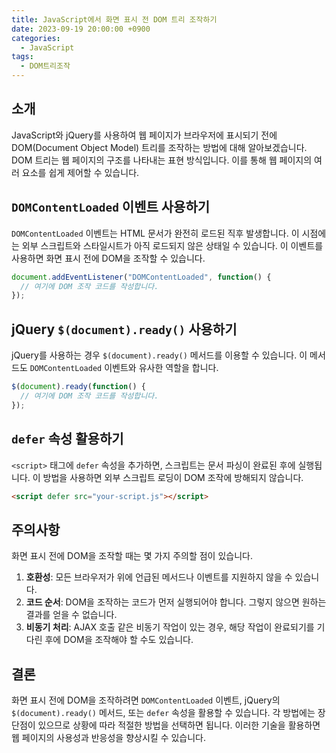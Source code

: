 ```yaml
---
title: JavaScript에서 화면 표시 전 DOM 트리 조작하기
date: 2023-09-19 20:00:00 +0900
categories:
  - JavaScript
tags:
  - DOM트리조작
---
```


## 소개
JavaScript와 jQuery를 사용하여 웹 페이지가 브라우저에 표시되기 전에 DOM(Document Object Model) 트리를 조작하는 방법에 대해 알아보겠습니다. DOM 트리는 웹 페이지의 구조를 나타내는 표현 방식입니다. 이를 통해 웹 페이지의 여러 요소를 쉽게 제어할 수 있습니다.

## `DOMContentLoaded` 이벤트 사용하기
`DOMContentLoaded` 이벤트는 HTML 문서가 완전히 로드된 직후 발생합니다. 이 시점에는 외부 스크립트와 스타일시트가 아직 로드되지 않은 상태일 수 있습니다. 이 이벤트를 사용하면 화면 표시 전에 DOM을 조작할 수 있습니다.

```javascript
document.addEventListener("DOMContentLoaded", function() {
  // 여기에 DOM 조작 코드를 작성합니다.
});
```

## jQuery `$(document).ready()` 사용하기
jQuery를 사용하는 경우 `$(document).ready()` 메서드를 이용할 수 있습니다. 이 메서드도 `DOMContentLoaded` 이벤트와 유사한 역할을 합니다.

```javascript
$(document).ready(function() {
  // 여기에 DOM 조작 코드를 작성합니다.
});
```

## `defer` 속성 활용하기
`<script>` 태그에 `defer` 속성을 추가하면, 스크립트는 문서 파싱이 완료된 후에 실행됩니다. 이 방법을 사용하면 외부 스크립트 로딩이 DOM 조작에 방해되지 않습니다.

```html
<script defer src="your-script.js"></script>
```

## 주의사항
화면 표시 전에 DOM을 조작할 때는 몇 가지 주의할 점이 있습니다.

1. **호환성**: 모든 브라우저가 위에 언급된 메서드나 이벤트를 지원하지 않을 수 있습니다.
2. **코드 순서**: DOM을 조작하는 코드가 먼저 실행되어야 합니다. 그렇지 않으면 원하는 결과를 얻을 수 없습니다.
3. **비동기 처리**: AJAX 호출 같은 비동기 작업이 있는 경우, 해당 작업이 완료되기를 기다린 후에 DOM을 조작해야 할 수도 있습니다.

## 결론
화면 표시 전에 DOM을 조작하려면 `DOMContentLoaded` 이벤트, jQuery의 `$(document).ready()` 메서드, 또는 `defer` 속성을 활용할 수 있습니다. 각 방법에는 장단점이 있으므로 상황에 따라 적절한 방법을 선택하면 됩니다. 이러한 기술을 활용하면 웹 페이지의 사용성과 반응성을 향상시킬 수 있습니다.